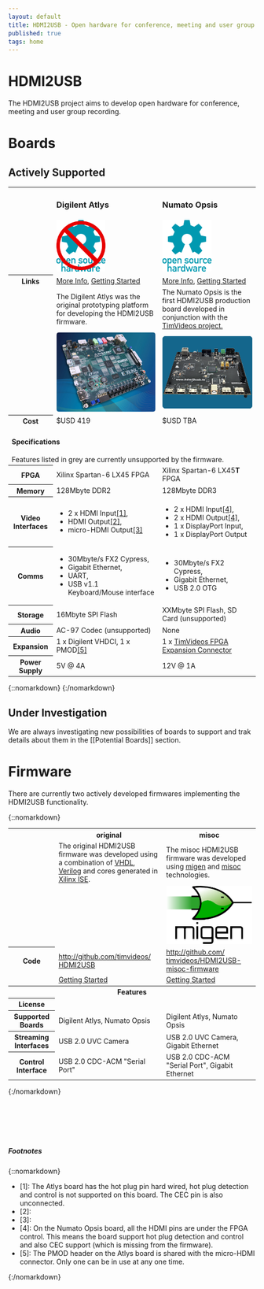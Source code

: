 ```yaml
---
layout: default
title: HDMI2USB - Open hardware for conference, meeting and user group recording!
published: true
tags: home
---
```


# HDMI2USB

The HDMI2USB project aims to develop open hardware for conference, meeting and
user group recording.

# Boards

## Actively Supported

<table class="boards">
 <tr class="name">
   <td>&nbsp;</td>
   <td class="atlys"><h3>Digilent Atlys</h3></td>
   <td class="opsis"><h3>Numato Opsis</h3></td>
 </tr>
 <tr class="open">
   <td>&nbsp;</td>
   <td class="atlys">
    <img src="/img/not-open-hardware.png">
   </td>
   <td class="opsis">
<a href="https://github.com/timvideos/HDMI2USB-numato-opsis-hardware"
   alt="Fully Open Source, complete schematic and PCB avaliable.">
  <img src="/img/open-hardware.png">
</a>
   </td>
 </tr>
 <tr class="links">
   <th>Links</th>
   <td class="atlys">
<a href="" title="More information on your Digilent Atlys board.">More Info</a>, 
<a href="" title="Getting Started with your Digilent Atlys board.">Getting Started</a>
   </td>
   <td class="opsis">
<a href="" title="More information on your Numato Opsis board.">More Info</a>, 
<a href="" title="Getting Started with your Numato Opsis board.">Getting Started</a>
   </td>
 </tr>
 <tr class="desc">
   <td>&nbsp;</td>
   <td class="atlys">
The Digilent Atlys was the original prototyping platform for developing the
HDMI2USB firmware.
   </td>
   <td class="opsis">
The Numato Opsis is the first HDMI2USB production board developed in
conjunction with the <a href="http://code.timvideos.us/">TimVideos project.</a>
   </td>
 </tr>
 <tr class="picture">
   <td>&nbsp;</td>
   <td class="atlys"><img class="board-pic" src="/img/digilent-atlys.jpg"></td>
   <td class="opsis"><img class="board-pic" src="/img/numato-opsis.jpg"></td>
 </tr>

 <tr>
   <th>Cost</th>
   <td class="atlys">$USD 419</td>
   <td class="opsis">$USD TBA</td>
 </tr>

 <tr>
   <td colspan="3">
     <h4>Specifications</h4>
<span class="unsupported">Features listed in grey are currently unsupported by the firmware.</span>
   </td>
 </tr>

 <tr>
   <th>FPGA</th>
   <td class="atlys">Xilinx Spartan-6 LX45 FPGA</td>
   <td class="opsis">Xilinx Spartan-6 LX45<b>T</b> FPGA</td>
 </tr>
 <tr>
   <th>Memory</th>
   <td class="atlys">128Mbyte DDR2</td>
   <td class="opsis">128Mbyte DDR3</td>
 </tr>
 <tr>
   <th>Video Interfaces</th>
   <td class="atlys">
<ul>
  <li>2 x HDMI Input<a href="#atlys-hdmi-input" class="footnote">[1]</a>,</li>
  <li>HDMI Output<a href="#atlys-hdmi-output-1" class="footnote">[2]</a>,</li>
  <li>micro-HDMI Output<a href="#atlys-hdmi-output-1" class="footnote">[3]</a></li>
</ul>
   </td>
   <td class="opsis">
<ul>
 <li>2 x HDMI Input<a href="#opsis-hdmi" class="footnote">[4]</a>, </li>
 <li>2 x HDMI Output<a href="#opsis-hdmi" class="footnote">[4]</a>, </li>
 <li class="unsupported">1 x DisplayPort Input,</li>
 <li class="unsupported">1 x DisplayPort Output</li>
</ul>
   </td>
 </tr>
 <tr>
   <th>Comms</th>
   <td class="atlys">
<ul>
 <li>30Mbyte/s FX2 Cypress,</li>
 <li>Gigabit Ethernet,</li>
 <li>UART,</li> 
 <li class="unsupported">USB v1.1 Keyboard/Mouse interface</li>
</ul>
   </td>
   <td class="opsis">
<ul>
 <li>30Mbyte/s FX2 Cypress,</li>
 <li>Gigabit Ethernet,</li>
 <li class="unsupported">USB 2.0 OTG</li>
</ul>
   </td>
 </tr>
 <tr>
   <th>Storage</th>
   <td class="atlys">16Mbyte SPI Flash</td>
   <td class="opsis">XXMbyte SPI Flash, <span class="unsupported">SD Card (unsupported)</span></td>
 </tr>
 <tr>
   <th>Audio</th>
   <td class="atlys unsupported">AC-97 Codec (unsupported)</td>
   <td class="opsis">None</td>
 </tr>
 <tr>
   <th>Expansion</th>
   <td class="atlys">1 x Digilent VHDCI, 1 x PMOD<a href="#atlys-pmod" class="footnote">[5]</a></td>
   <td class="opsis">1 x <a href="">TimVideos FPGA Expansion Connector</a></td>
 </tr>
 <tr>
   <th>Power Supply</th>
   <td class="atlys">5V @ 4A</td>
   <td class="opsis">12V @ 1A</td>
 </tr>
</table>
{::nomarkdown}
{:/nomarkdown}

## Under Investigation

We are always investigating new possibilities of boards to support and trak
details about them in the [[Potential Boards]] section.


# Firmware


There are currently two actively developed firmwares implementing the HDMI2USB
functionality.


{::nomarkdown}
<table class="firmware">

 <tr class="name">
   <td>&nbsp;</td>
   <th class="fw-original">original</td>
   <th class="fw-misoc">misoc</td>
 </tr>

 <tr class="desc">
   <td>&nbsp;</td>
   <td class="fw-original">
The original HDMI2USB firmware was developed using a combination of 
<a href="">VHDL</a>, <a href="">Verilog</a> and cores generated in 
<a href="">Xilinx ISE<a/>.
   </td>
   <td>
The misoc HDMI2USB firmware was developed using <a href="">migen</a> and <a
href="">misoc</a> technologies.

   </td>
 </tr>

 <tr class="picture">
   <td>&nbsp;</td>
   <td class="fw-original"><img src=""></td>
   <td class="fw-misoc"><img src="img/misoc-logo.png"></td>
 </tr>

 <tr class="code">
   <th>Code</th>
   <td class="fw-original"><a href="http://github.com/timvideos/HDMI2USB">http://github.com/<wbr>timvideos/<wbr>HDMI2USB</a></td>
   <td class="fw-misoc"><a href="http://github.com/timvideos/HDMI2USB-misoc-firmware">http://github.com/<wbr>timvideos/<wbr>HDMI2USB-misoc-firmware</a></td>
 </tr>

 <tr class="links">
   <td>&nbsp;</td>
   <td class="fw-original">
<a href="" title="Getting Started with HDMI2USB Original Firmware">Getting Started</a>
   </td>
   <td class="fw-misoc">
<a href="" title="Getting Started with HDMI2USB misoc Firmware">Getting Started</a>
   </td>
 </tr>

 <tr>
   <th colspan=3>
     Features
   </th>
 </tr>
 <tr>
   <th>License</th>
   <td class="fw-original"></td>
   <td class="fw-misoc"></td>
 </tr>
 <tr>
   <th>Supported Boards</th>
   <td class="fw-original">Digilent Atlys, Numato Opsis</td>
   <td class="fw-misoc">Digilent Atlys, Numato Opsis</td>
 </tr>
 <tr>
   <th>Streaming Interfaces</th>
   <td class="fw-original">USB 2.0 UVC Camera</td>
   <td class="fw-misoc">USB 2.0 UVC Camera, Gigabit Ethernet</a>
 </tr>
 <tr>
   <th>Control Interface</th>
   <td class="fw-original">USB 2.0 CDC-ACM "Serial Port"</td>
   <td class="fw-misoc">USB 2.0 CDC-ACM "Serial Port", Gigabit Ethernet</a>
 </tr>
</table>
{:/nomarkdown}

<br>
<br>
<br>
<br>
<br>
<br>



##### Footnotes

{::nomarkdown}
<div class="footnotes">
 <ul>
  <li>[1]: <a name="atlys-hdmi-input"></a>
The Atlys board has the hot plug pin hard wired, hot plug detection and control
is not supported on this board. The CEC pin is also unconnected.
  </li>

  <li>[2]: <a name="atlys-hdmi-output1"></a>
  </li>

  <li>[3]: <a name="atlys-hdmi-output2"></a>
  </li> 

  <li>[4]: <a name="opsys-hdmi"></a>
On the Numato Opsis board, all the HDMI pins are under the FPGA control. This
means the board support hot plug detection and control and also CEC support
(which is missing from the firmware).
  </li>

  <li>[5]:<a name="atlys-pmod"></a>
The PMOD header on the Atlys board is shared with the micro-HDMI connector.
Only one can be in use at any one time.
  </li>

 </ul>
</div>
{:/nomarkdown}

